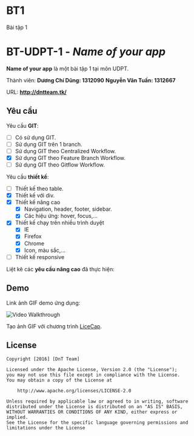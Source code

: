 # BT1
Bài tập 1
# BT-UDPT-1 - *Name of your app*

**Name of your app** là một bài tập 1 tại môn UDPT.

Thành viên: **Dương Chí Dũng: 1312090**
            **Nguyễn Văn Tuấn: 1312667**

URL: **http://dntteam.tk/**

## Yêu cầu

Yêu cầu **GIT**:

* [ ] Có sử dụng GIT.
* [ ] Sử dụng GIT trên 1 branch.
* [ ] Sử dụng GIT theo Centralized Workflow.
* [x] Sử dụng GIT theo Feature Branch Workflow.
* [ ] Sử dụng GIT theo Gitflow Workflow.

Yêu cầu **thiết kế**:

* [ ] Thiết kế theo table.
* [x] Thiết kế với div.
* [x] Thiết kế nâng cao
    * [x] Navigation, header, footer, sidebar.
    * [x] Các hiệu ứng: hover, focus,...
* [x] Thiết kế chạy trên nhiều trình duyệt
    * [x] IE
    * [x] Firefox
    * [x] Chrome
    * [x] Icon, màu sắc,...
* [ ] Thiết kế responsive

Liệt kê các **yêu cầu nâng cao** đã thực hiện:


## Demo

Link ảnh GIF demo ứng dụng:

![Video Walkthrough](demo.gif)

Tạo ảnh GIF với chương trình [LiceCap](http://www.cockos.com/licecap/).


## License

    Copyright [2016] [DnT Team]

    Licensed under the Apache License, Version 2.0 (the "License");
    you may not use this file except in compliance with the License.
    You may obtain a copy of the License at

        http://www.apache.org/licenses/LICENSE-2.0

    Unless required by applicable law or agreed to in writing, software
    distributed under the License is distributed on an "AS IS" BASIS,
    WITHOUT WARRANTIES OR CONDITIONS OF ANY KIND, either express or implied.
    See the License for the specific language governing permissions and
    limitations under the License
